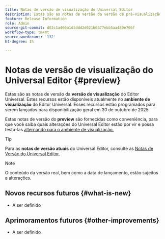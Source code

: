 ```yaml
---
title: Notas de versão de visualização do Universal Editor
description: Estas são as notas de versão da versão de pré-visualização do Universal Editor.
feature: Release Information
role: Admin
source-git-commit: d02c1a460a1d5ddd2d021b6677ebb5aa489e706f
workflow-type: tm+mt
source-wordcount: '132'
ht-degree: 1%

---
```



# Notas de versão de visualização do Universal Editor {#preview}

Estas são as notas de versão da **versão de visualização** do Editor Universal. Estes recursos estão disponíveis atualmente no **ambiente de visualização** do Editor Universal. Esses recursos estão programados para serem lançados para disponibilização geral em 30 de outubro de 2025.

Estas notas de versão do **preview** são fornecidas como conveniência, para que você saiba quais alterações do Universal Editor estão por vir e possa testá-las [alternando para o ambiente de visualização.](/help/sites-cloud/authoring/universal-editor/navigation.md#user-properties)

>[!TIP]
>
>Para as **notas de versão atuais** do Universal Editor, consulte as [Notas de Versão do Universal Editor.](/help/release-notes/universal-editor/current.md)

>[!NOTE]
>
>O conteúdo da versão real, bem como a data de lançamento, estão sujeitos a alterações.

## Novos recursos futuros {#what-is-new}

* A ser definido

## Aprimoramentos futuros {#other-improvements}

* A ser definido
